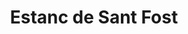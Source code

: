 ---
title: "Estanc de Sant Fost"
url: /sant-fost-de-campsentelles/estanc-de-sant-fost/
shop: tabaco
---